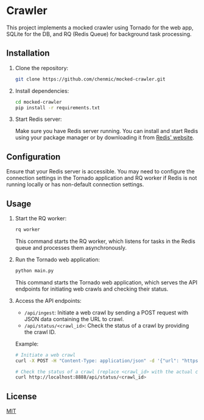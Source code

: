 # Crawler

This project implements a mocked crawler using Tornado for the web app, SQLite for the DB, and RQ (Redis Queue) for background task processing.

## Installation

1. Clone the repository:

    ```bash
    git clone https://github.com/chenmic/mocked-crawler.git
    ```

2. Install dependencies:

    ```bash
    cd mocked-crawler
    pip install -r requirements.txt
    ```

3. Start Redis server:

    Make sure you have Redis server running. You can install and start Redis using your package manager or by downloading it from [Redis' website](https://redis.io/docs/install/install-redis/).

## Configuration

Ensure that your Redis server is accessible. You may need to configure the connection settings in the Tornado application and RQ worker if Redis is not running locally or has non-default connection settings.

## Usage

1. Start the RQ worker:

    ```bash
    rq worker
    ```

    This command starts the RQ worker, which listens for tasks in the Redis queue and processes them asynchronously.

2. Run the Tornado web application:

    ```bash
    python main.py
    ```

    This command starts the Tornado web application, which serves the API endpoints for initiating web crawls and checking their status.

3. Access the API endpoints:

    - `/api/ingest`: Initiate a web crawl by sending a POST request with JSON data containing the URL to crawl.
    - `/api/status/<crawl_id>`: Check the status of a crawl by providing the crawl ID.

    Example:

    ```bash
    # Initiate a web crawl
    curl -X POST -H "Content-Type: application/json" -d '{"url": "https://example.com"}' http://localhost:8888/api/ingest

    # Check the status of a crawl (replace <crawl_id> with the actual crawl ID)
    curl http://localhost:8888/api/status/<crawl_id>
    ```

## License

[MIT](https://choosealicense.com/licenses/mit/)
